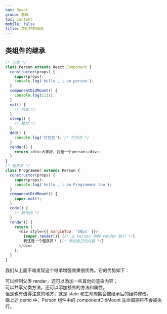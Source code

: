 ```yaml
---
nav: React
group: 基础
toc: content
mobile: false
title: 类组件的继承
---
```


## 类组件的继承

```js
/* 人类 */
class Person extends React.Component {
  constructor(props) {
    super(props);
    console.log('hello , i am person');
  }
  componentDidMount() {
    console.log(1111);
  }
  eat() {
    /* 吃饭 */
  }
  sleep() {
    /* 睡觉 */
  }
  ddd() {
    console.log('打豆豆'); /* 打豆豆 */
  }
  render() {
    return <div>大家好，我是一个person</div>;
  }
}
/* 程序员 */
class Programmer extends Person {
  constructor(props) {
    super(props);
    console.log('hello , i am Programmer too');
  }
  componentDidMount() {
    super.eat();
  }
  code() {
    /* 敲代码 */
  }
  render() {
    return (
      <div style={{ marginTop: '50px' }}>
        {super.render()} {/* 让 Person 中的 render 执行 */}
        我还是一个程序员！ {/* 添加自己的内容 */}
      </div>
    );
  }
}
```

我们从上面不难发现这个继承增强效果很优秀。它的优势如下：

可以控制父类 render，还可以添加一些其他的渲染内容；  
可以共享父类方法，还可以添加额外的方法和属性。  
但是也有值得注意的地方，就是 state 和生命周期会被继承后的组件修改。  
像上述 demo 中，Person 组件中的 componentDidMount 生命周期将不会被执行。
